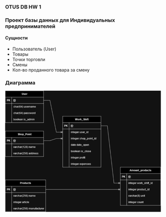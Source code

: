 ### OTUS DB HW 1
### Проект базы данных для Индивидуальных предпринимателей


#### Сущности
- Пользователь (User)
- Товары
- Точки торговли
- Смены
- Кол-во проданного товара за смену


### Диаграмма
![OTUS DB HW 1](./images/OTUS_DB_HW_1.drawio.png)
